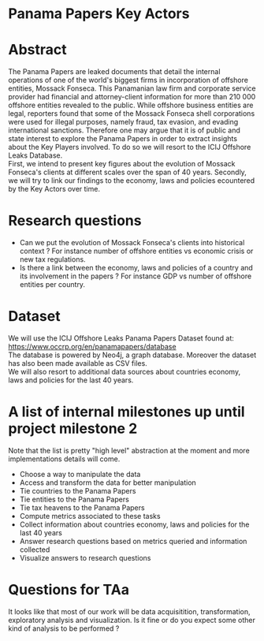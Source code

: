# Panama Papers Key Actors

# Abstract
The Panama Papers are leaked documents that detail the internal operations of one of the world's biggest firms in incorporation of offshore entities, Mossack Fonseca. This Panamanian law firm and corporate service provider had financial and attorney-client information for more than 210 000 offshore entities revealed to the public. While offshore business entities are legal, reporters found that some of the Mossack Fonseca shell corporations were used for illegal purposes, namely fraud, tax evasion, and evading international sanctions.
Therefore one may argue that it is of public and state interest to explore the Panama Papers in order to extract insights about the Key Players involved. To do so we will resort to the ICIJ Offshore Leaks Database.  
First, we intend to present key figures about the evolution of Mossack Fonseca's clients at different scales over the span of 40 years. Secondly, we will try to link our findings to the economy, laws and policies ecountered by the Key Actors over time.

# Research questions
- Can we put the evolution of Mossack Fonseca's clients into historical context ? For instance number of offshore entities vs economic crisis or new tax regulations.    
- Is there a link between the economy, laws and policies of a country and its involvement in the papers ? For instance GDP vs number of offshore entities per country.
  
# Dataset
We will use the ICIJ Offshore Leaks Panama Papers Dataset found at: https://www.occrp.org/en/panamapapers/database  
The database is powered by Neo4j, a graph database. Moreover the dataset has also been made available as CSV files.  
We will also resort to additional data sources about countries economy, laws and policies for the last 40 years.

# A list of internal milestones up until project milestone 2
Note that the list is pretty "high level" abstraction at the moment and more implementations details will come.

- Choose a way to manipulate the data
- Access and transform the data for better manipulation
- Tie countries to the Panama Papers
- Tie entities to the Panama Papers
- Tie tax heavens to the Panama Papers
- Compute metrics associated to these tasks
- Collect information about countries economy, laws and policies for the last 40 years
- Answer research questions based on metrics queried and information collected
- Visualize answers to research questions

# Questions for TAa
It looks like that most of our work will be data acquisitition, transformation, exploratory analysis and visualization. Is it fine or do you expect some other kind of analysis to be performed ?
